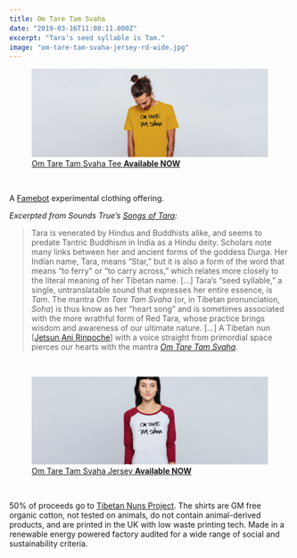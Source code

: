 ```yaml
---
title: Om Tare Tam Svaha
date: "2019-03-16T11:08:11.000Z"
excerpt: "Tara’s seed syllable is Tam."
image: "om-tare-tam-svaha-jersey-rd-wide.jpg"
---
```


<figure class="mw848">
<a href="https://famebot.teemill.com/product/om-tare-tam-svaha-tee/"><img src="om-tare-tam-svaha-tee-rd-wide.jpg"
alt="Om Tare Tam Svaha Tee on model" /></a><br />
<figcaption><a href="https://famebot.teemill.com/product/om-tare-tam-svaha-tee/">Om Tare Tam Svaha Tee <strong>Available&nbsp;NOW</strong></a></figcaption>
</figure>

<br />

A [Famebot](https://famebot.com/) experimental clothing offering.

*Excerpted from Sounds True’s [Songs of Tara](https://www.soundstrue.com/store/songs-of-tara-2462.html):*

> Tara is venerated by Hindus and Buddhists alike, and seems to predate Tantric Buddhism in India as a Hindu deity. Scholars note many links between her and ancient forms of the goddess Durga. Her Indian name, Tara, means “Star,” but it is also a form of the word that means “to ferry" or “to carry across,” which relates more closely to the literal meaning of her Tibetan name. […] Tara’s “seed syllable,” a single, untranslatable sound that expresses her entire essence, is *Tam*. The mantra *Om Tare Tam Svaha* (or, in Tibetan pronunciation, *Soha*) is thus know as her “heart song” and is sometimes associated with the more wrathful form of Red Tara, whose practice brings wisdom and awareness of our ultimate nature. […] A Tibetan nun [[Jetsun Ani Rinpoche](/jetsun-ani-rinpoche/)] with a voice straight from primordial space pierces our hearts with the mantra [*Om Tare Tam&nbsp;Svaha*](https://www.youtube.com/watch?v=FLGkfzh5618).

<br />

<figure class="mw848">
<a href="https://famebot.teemill.com/product/om-tare-tam-svaha-baseball-jersey/"><img src="om-tare-tam-svaha-jersey-rd-wide.jpg"
alt="Om Tare Tam Svaha Jersey on model" /></a><br />
<figcaption><a href="https://famebot.teemill.com/product/om-tare-tam-svaha-baseball-jersey/">Om Tare Tam Svaha Jersey <strong>Available&nbsp;NOW</strong></a></figcaption>
</figure>

<br />

50% of proceeds go to [Tibetan Nuns Project](https://tnp.org). The shirts are GM free organic cotton, not tested on animals, do not contain animal-derived products, and are printed in the UK with low waste printing tech. Made in a renewable energy powered factory audited for a wide range of social and sustainability criteria.
